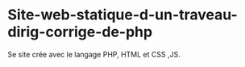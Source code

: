 # Site-web-statique-d-un-traveau-dirig-corrige-de-php
Se site crée avec le langage PHP, HTML et CSS ,JS.
